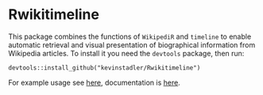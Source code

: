# Rwikitimeline

This package combines the functions of `WikipediR` and `timeline` to enable automatic retrieval and visual presentation of biographical information from Wikipedia articles. To install it you need the `devtools` package, then run:

    devtools::install_github("kevinstadler/Rwikitimeline")

For example usage see [here](https://rawgit.com/kevinstadler/Rwikitimeline/master/inst/doc/wikipedia-timelines.html), documentation is [here](https://rawgit.com/kevinstadler/Rwikitimeline/master/Rwikitimeline.pdf).
